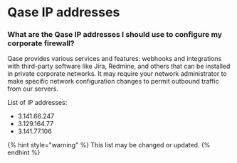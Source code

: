 # Qase IP addresses

### What are the Qase IP addresses I should use to configure my corporate firewall?

Qase provides various services and features: webhooks and integrations with third-party software like Jira, Redmine, and others that can be installed in private corporate networks. It may require your network administrator to make specific network configuration changes to permit outbound traffic from our servers.

List of IP addresses:

* 3.141.66.247
* 3.129.164.77
* 3.141.77.106

{% hint style="warning" %}
This list may be changed or updated.
{% endhint %}
